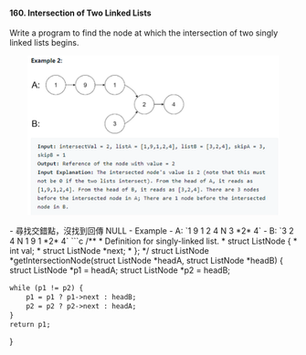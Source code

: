 #### 160. Intersection of Two Linked Lists
Write a program to find the node at which the intersection of two singly linked lists begins.
<p align="center">
    <img src="https://github.com/asli18/leetcode/blob/master/160_example.png?raw=true" alt="160_example" width="440" height="280"/>
</p>
- 尋找交錯點，沒找到回傳 NULL
    - Example
        - A: `1 9 1 2 4 N 3 *2* 4`
        - B: `3 2 4 N 1 9 1 *2* 4`
```c
/**
 * Definition for singly-linked list.
 * struct ListNode {
 *     int val;
 *     struct ListNode *next;
 * };
 */
struct ListNode *getIntersectionNode(struct ListNode *headA,
                                     struct ListNode *headB)
{
    struct ListNode *p1 = headA;
    struct ListNode *p2 = headB;

    while (p1 != p2) {
        p1 = p1 ? p1->next : headB;
        p2 = p2 ? p2->next : headA;
    }
    return p1;
}
```
